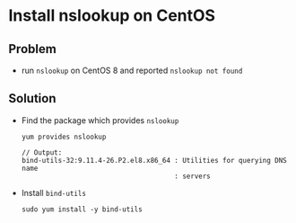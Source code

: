 # Install nslookup on CentOS

## Problem
* run `nslookup` on CentOS 8 and reported `nslookup not found`

## Solution
* Find the package which provides `nslookup`

  ```
  yum provides nslookup

  // Output:
  bind-utils-32:9.11.4-26.P2.el8.x86_64 : Utilities for querying DNS name
                                        : servers

  ```

* Install `bind-utils`

  ```
  sudo yum install -y bind-utils
  ```

